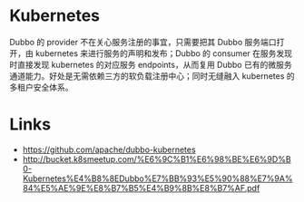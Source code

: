# Kubernetes

Dubbo 的 provider 不在关心服务注册的事宜，只需要把其 Dubbo 服务端口打开，由 kubernetes 来进行服务的声明和发布；Dubbo 的 consumer 在服务发现时直接发现 kubernetes 的对应服务 endpoints，从而复用 Dubbo 已有的微服务通道能力。好处是无需依赖三方的软负载注册中心；同时无缝融入 kubernetes 的多租户安全体系。

# Links

- https://github.com/apache/dubbo-kubernetes
- http://bucket.k8smeetup.com/%E6%9C%B1%E6%98%BE%E6%9D%B0-Kubernetes%E4%B8%8EDubbo%E7%BB%93%E5%90%88%E7%9A%84%E5%AE%9E%E8%B7%B5%E4%B9%8B%E8%B7%AF.pdf
